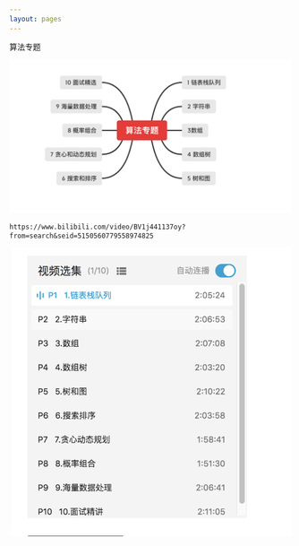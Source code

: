 ```yaml
---
layout: pages
---
```

算法专题



![image-20210516114605396](../images/image-20210516114605396.png)





```
https://www.bilibili.com/video/BV1j441137oy?from=search&seid=5150560779558974825
```

![image-20210516114211022](../images/image-20210516114211022.png)